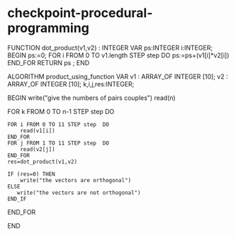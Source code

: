 # checkpoint-procedural-programming
FUNCTION dot_product(v1,v2) : INTEGER
VAR
        ps:INTEGER
        i:INTEGER;
BEGIN
    ps:=0;
    FOR i FROM 0 TO v1.length  STEP step  DO
        ps:=ps+(v1[i]*v2[i])
    END_FOR
    RETURN ps ;
END

ALGORITHM product_using_function
VAR
  v1 : ARRAY_OF INTEGER [10];
  v2 : ARRAY_OF INTEGER [10];
  k,i,j,res:INTEGER;
 
BEGIN
    write("give the numbers of pairs couples")
    read(n)

FOR k FROM 0 TO n-1 STEP step  DO

    FOR i FROM 0 TO 11 STEP step  DO
        read(v1[i])
    END_FOR
    FOR j FROM 1 TO 11 STEP step  DO
        read(v2[j])
    END_FOR
    res=dot_product(v1,v2)
    
    IF (res=0) THEN
        write("the vectors are orthogonal")
    ELSE
       write("the vectors are not orthogonal")
    END_IF

END_FOR

END
